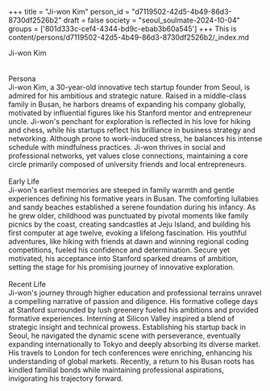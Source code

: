 +++
title = "Ji-won Kim"
person_id = "d7119502-42d5-4b49-86d3-8730df2526b2"
draft = false
society = "seoul_soulmate-2024-10-04"
groups = ['801d333c-cef4-4344-bd9c-ebab3b60a545']
+++
This is content/persons/d7119502-42d5-4b49-86d3-8730df2526b2/_index.md

<div class="h1_1_right">Ji-won Kim</div><br>
<br>
<div class="h2">Persona</div><div class="plain">Ji-won Kim, a 30-year-old innovative tech startup founder from Seoul, is admired for his ambitious and strategic nature. Raised in a middle-class family in Busan, he harbors dreams of expanding his company globally, motivated by influential figures like his Stanford mentor and entrepreneur uncle. Ji-won's penchant for exploration is reflected in his love for hiking and chess, while his startups reflect his brilliance in business strategy and networking. Although prone to work-induced stress, he balances his intense schedule with mindfulness practices. Ji-won thrives in social and professional networks, yet values close connections, maintaining a core circle primarily composed of university friends and local entrepreneurs.</div><br>
<div class="h2">Early Life</div><div class="plain">Ji-won's earliest memories are steeped in family warmth and gentle experiences defining his formative years in Busan. The comforting lullabies and sandy beaches established a serene foundation during his infancy. As he grew older, childhood was punctuated by pivotal moments like family picnics by the coast, creating sandcastles at Jeju Island, and building his first computer at age twelve, evoking a lifelong fascination. His youthful adventures, like hiking with friends at dawn and winning regional coding competitions, fueled his confidence and determination. Secure yet motivated, his acceptance into Stanford sparked dreams of ambition, setting the stage for his promising journey of innovative exploration.</div><br>
<div class="h2">Recent Life</div><div class="plain">Ji-won's journey through higher education and professional terrains unravel a compelling narrative of passion and diligence. His formative college days at Stanford surrounded by lush greenery fueled his ambitions and provided formative experiences. Interning at Silicon Valley inspired a blend of strategic insight and technical prowess. Establishing his startup back in Seoul, he navigated the dynamic scene with perseverance, eventually expanding internationally to Tokyo and deeply absorbing its diverse market. His travels to London for tech conferences were enriching, enhancing his understanding of global markets. Recently, a return to his Busan roots has kindled familial bonds while maintaining professional aspirations, invigorating his trajectory forward. </div><br>
